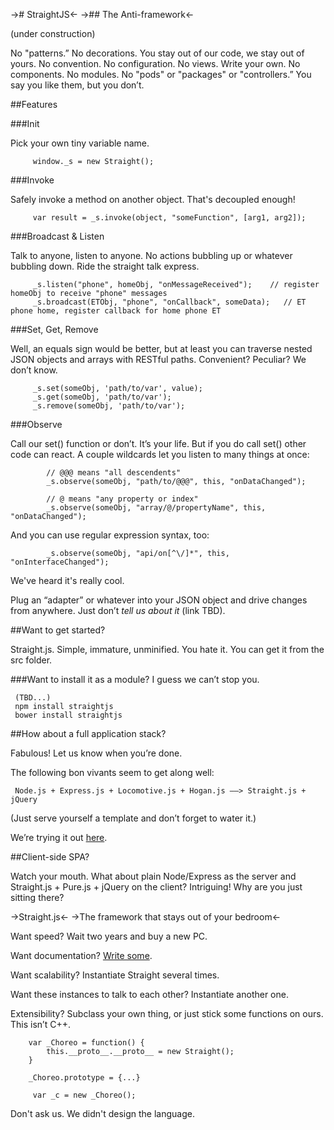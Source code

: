 -># StraightJS<-
->## The Anti-framework<-

(under construction)

No "patterns.”
No decorations.  You stay out of our code, we stay out of yours.
No convention.  No configuration.
No views.  Write your own.
No components.  No modules.  No "pods" or "packages" or "controllers.”  You say you like them, but you don’t.

##Features

###Init

Pick your own tiny variable name.

```
     window._s = new Straight();
```

###Invoke

Safely invoke a method on another object.  That's decoupled enough!

```
     var result = _s.invoke(object, "someFunction", [arg1, arg2]);
```

###Broadcast & Listen

Talk to anyone, listen to anyone.  No actions bubbling up or whatever bubbling down.  Ride the straight talk express.
```
     _s.listen("phone", homeObj, "onMessageReceived");    // register homeObj to receive "phone" messages
     _s.broadcast(ETObj, "phone", "onCallback", someData);   // ET phone home, register callback for home phone ET
```
###Set, Get, Remove

Well, an equals sign would be better, but at least you can traverse nested JSON objects and arrays with RESTful paths.  Convenient?  Peculiar?  We don’t know.

```
     _s.set(someObj, 'path/to/var', value);
     _s.get(someObj, 'path/to/var');
     _s.remove(someObj, 'path/to/var');

```

###Observe

Call our set() function or don’t.  It’s your life.  But if you do call set() other code can react.  A couple wildcards let you listen to many things at once:
```
		// @@@ means "all descendents"
		_s.observe(someObj, "path/to/@@@", this, "onDataChanged");

		// @ means "any property or index"
		_s.observe(someObj, "array/@/propertyName", this, "onDataChanged");

```

And you can use regular expression syntax, too:

```
		_s.observe(someObj, "api/on[^\/]*", this, "onInterfaceChanged");     
```
We've heard it's really cool.

Plug an “adapter” or whatever into your JSON object and drive changes from anywhere.  Just don’t _tell us about it_ (link TBD).

##Want to get started?

Straight.js.  Simple, immature, unminified.  You hate it.  You can get it from the src folder.

###Want to install it as a module?  I guess we can’t stop you.

     (TBD...)
     npm install straightjs
     bower install straightjs

##How about a full application stack?

Fabulous!  Let us know when you’re done.

The following bon vivants seem to get along well:

     Node.js + Express.js + Locomotive.js + Hogan.js ——> Straight.js + jQuery

(Just serve yourself a template and don’t forget to water it.)

We’re trying it out [here](https://github.com/alloplastic/Choreo).

##Client-side SPA?

Watch your mouth.  What about plain Node/Express as the server and Straight.js + Pure.js + jQuery on the client?  Intriguing!  Why are you just sitting there?

->Straight.js<-
->The framework that stays out of your bedroom<-

Want speed?  Wait two years and buy a new PC.

Want documentation?  [Write some](https://github.com/alloplastic/StraightJS/wiki).

Want scalability?  Instantiate Straight several times.

Want these instances to talk to each other?  Instantiate another one.

Extensibility?  Subclass your own thing, or just stick some functions on ours.  This isn’t C++.

```
	var _Choreo = function() {
		this.__proto__.__proto__ = new Straight();
	}

	_Choreo.prototype = {...}

     var _c = new _Choreo();
```

Don't ask us.  We didn't design the language.